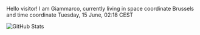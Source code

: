 Hello visitor! I am Giammarco, currently living in space coordinate Brussels and time coordinate Tuesday, 15 June, 02:18 CEST

![GitHub Stats](https://github-readme-stats.vercel.app/api?username=grcasanova)

